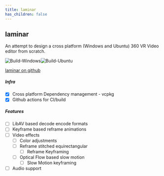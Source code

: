 ```yaml
---
title: laminar
has_children: false
---
```


## laminar

An attempt to design a cross platform (Windows and Ubuntu) 360 VR Video editor from scratch.

![Build-Windows](https://github.com/envyen/laminar/workflows/Laminar_Windows/badge.svg)![Build-Ubuntu](https://github.com/envyen/laminar/workflows/Laminar_Ubuntu/badge.svg)

[laminar on github](https://github.com/envyen/laminar) 


##### Infra
- [x] Cross platform Dependency management - vcpkg
- [x] Github actions for CI/build

##### Features
- [ ] LibAV based decode encode formats
- [ ] Keyframe based reframe animations
- [ ] Video effects
  - [ ] Color adjustments
  - [ ] Reframe stitched equirectangular
    - [ ] Reframe Keyframing
  - [ ] Optical Flow based slow motion
    - [ ] Slow Motion keyframing
- [ ] Audio support
